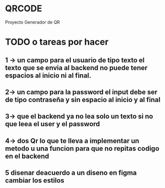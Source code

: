 # QRCODE
Proyecto Generador de QR 


# TODO o tareas por hacer
##  1 -> un campo para el usuario de tipo texto el texto que se envia al backend no puede tener espacios al inicio ni al final. 
## 2-> un campo para la password el input debe ser de tipo contraseña y sin espacio al inicio y al final 
## 3-> que el backend ya no lea solo un texto si no que leea el user y el password 
## 4-> dos Qr lo que te lleva a implementar un metodo u una funcion para que no repitas codigo en el backend 
## 5 disenar deacuerdo a un diseno en figma cambiar los estilos  